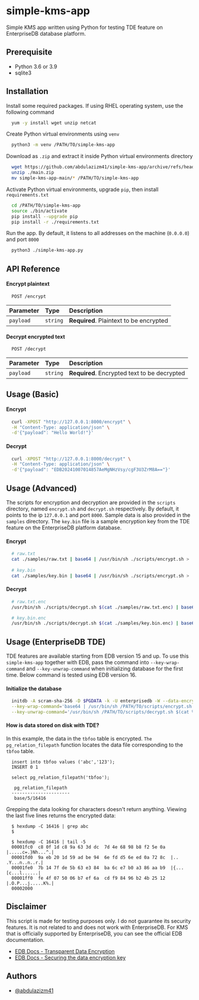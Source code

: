 # simple-kms-app
Simple KMS app written using Python for testing TDE feature on EnterpriseDB database platform.

## Prerequisite
- Python 3.6 or 3.9
- sqlite3

## Installation
Install some required packages. If using RHEL operating system, use the following command
```bash
  yum -y install wget unzip netcat
```

Create Python virtual environments using `venv`
```bash
  python3 -m venv /PATH/TO/simple-kms-app
```

Download as `.zip` and extract it inside Python virtual environments directory
```bash
  wget https://github.com/abdulazizm41/simple-kms-app/archive/refs/heads/main.zip
  unzip ./main.zip
  mv simple-kms-app-main/* /PATH/TO/simple-kms-app
```

Activate Python virtual environments, upgrade `pip`, then install `requirements.txt`
```bash
  cd /PATH/TO/simple-kms-app
  source ./bin/activate
  pip install --upgrade pip
  pip install -r ./requirements.txt
```

Run the app. By default, it listens to all addresses on the machine (`0.0.0.0`) and port `8000`
```bash
  python3 ./simple-kms-app.py
```

## API Reference
#### Encrypt plaintext
```http
  POST /encrypt
```
| Parameter | Type     | Description                |
| :-------- | :------- | :------------------------- |
| `payload` | `string` | **Required**. Plaintext to be encrypted |

#### Decrypt encrypted text
```http
  POST /decrypt
```
| Parameter | Type     | Description                       |
| :-------- | :------- | :-------------------------------- |
| `payload` | `string` | **Required**. Encrypted text to be decrypted |

## Usage (Basic)
#### Encrypt
```bash
  curl -XPOST "http://127.0.0.1:8000/encrypt" \
  -H "Content-Type: application/json" \
  -d'{"payload": "Hello World!"}'
```

#### Decrypt
```bash
  curl -XPOST "http://127.0.0.1:8000/decrypt" \
  -H "Content-Type: application/json" \
  -d'{"payload": "EDB20241007014857AeMgNHzVsy/cgF3U3ZrM8A=="}'
```

## Usage (Advanced)
The scripts for encryption and decryption are provided in the `scripts` directory, named `encrypt.sh` and `decrypt.sh` respectively. By default, it points to the ip `127.0.0.1` and port `8000`. Sample data is also provided in the `samples` directory. The `key.bin` file is a sample encryption key from the TDE feature on the EnterpriseDB platform database.

#### Encrypt
```bash
  # raw.txt
  cat ./samples/raw.txt | base64 | /usr/bin/sh ./scripts/encrypt.sh > ./samples/raw.txt.enc
  
  # key.bin
  cat ./samples/key.bin | base64 | /usr/bin/sh ./scripts/encrypt.sh > ./samples/key.bin.enc
```

#### Decrypt
```bash
  # raw.txt.enc
  /usr/bin/sh ./scripts/decrypt.sh $(cat ./samples/raw.txt.enc) | base64 -di

  # key.bin.enc
  /usr/bin/sh ./scripts/decrypt.sh $(cat ./samples/key.bin.enc) | base64 -di
```

## Usage (EnterpriseDB TDE)
TDE features are available starting from EDB version 15 and up. To use this `simple-kms-app` together with EDB, pass the command into `--key-wrap-command` and `--key-unwrap-command` when initializing database for the first time. Below command is tested using EDB version 16.

#### Initialize the database
```bash
  initdb -A scram-sha-256 -D $PGDATA -k -U enterprisedb -W --data-encryption \
  --key-wrap-command='base64 | /usr/bin/sh /PATH/TO/scripts/encrypt.sh > %p' \
  --key-unwrap-command='/usr/bin/sh /PATH/TO/scripts/decrypt.sh $(cat %p) | base64 -di'
```

#### How is data stored on disk with TDE?
In this example, the data in the `tbfoo` table is encrypted. `The pg_relation_filepath` function locates the data file corresponding to the `tbfoo` table.
```
  insert into tbfoo values ('abc','123');
  INSERT 0 1

  select pg_relation_filepath('tbfoo');

   pg_relation_filepath
  ----------------------
   base/5/16416
```

Grepping the data looking for characters doesn't return anything. Viewing the last five lines returns the encrypted data:
```
  $ hexdump -C 16416 | grep abc
  $

  $ hexdump -C 16416 | tail -5
  00001fc0  c8 0f 1d c8 9a 63 3d dc  7d 4e 68 98 b8 f2 5e 0a  |.....c=.}Nh...^.|
  00001fd0  9a eb 20 1d 59 ad be 94  6e fd d5 6e ed 0a 72 8c  |.. .Y...n..n..r.|
  00001fe0  7b 14 7f de 5b 63 e3 84  ba 6c e7 b0 a3 86 aa b9  |{...[c...l......|
  00001ff0  fe 4f 07 50 06 b7 ef 6a  cd f9 84 96 b2 4b 25 12  |.O.P...j.....K%.|
  00002000
```

## Disclaimer
This script is made for testing purposes only. I do not guarantee its security features. It is not related to and does not work with EnterpriseDB. For KMS that is officially supported by EnterpriseDB, you can see the official EDB documentation.
 - [EDB Docs - Transparent Data Encryption](https://www.enterprisedb.com/docs/tde/latest/)
 - [EDB Docs - Securing the data encryption key](https://www.enterprisedb.com/docs/tde/latest/key_stores/)

## Authors
- [@abdulazizm41](https://www.github.com/abdulazizm41)
